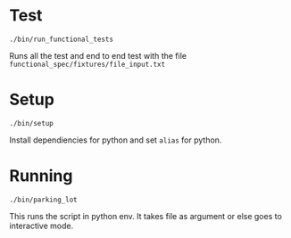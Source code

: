 # Test
 ```
 ./bin/run_functional_tests
 ```
 Runs all the test and end to end test with the file `functional_spec/fixtures/file_input.txt`

 # Setup

 ```
 ./bin/setup
 ```
 Install dependiencies for python and set `alias` for python.

 # Running

 ```
 ./bin/parking_lot
 ```
 This runs the script in python env.
 It takes file as argument or else goes to interactive mode.
